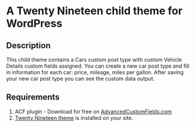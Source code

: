 # A Twenty Nineteen child theme for WordPress

## Description

This child theme contains a Cars custom post type with custom Vehicle Details custom fields assigned. You can create a new car post type and fill in information for each car: price, mileage, miles per gallon. After saving your new car post type you can see the custom data output.

## Requirements

1. ACF plugin - Download for free on [AdvancedCustomFields.com](https://www.advancedcustomfields.com/)
2. [Twenty Nineteen theme](https://wordpress.org/themes/twentynineteen/) is installed on your site.
